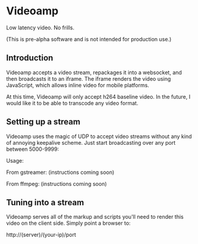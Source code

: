 Videoamp
========

Low latency video.  No frills.

(This is pre-alpha software and is not intended for production use.)

## Introduction

Videoamp accepts a video stream, repackages it into a websocket, and then broadcasts it to an iframe.  The iframe renders the video using JavaScript, which allows inline video for mobile platforms.

At this time, Videoamp will only accept h264 baseline video.  In the future, I would like it to be able to transcode any video format.

## Setting up a stream

Videoamp uses the magic of UDP to accept video streams without any kind of annoying keepalive scheme.  Just start broadcasting over any port between 5000-9999:

Usage:

From gstreamer:
(instructions coming soon)

From ffmpeg:
(instructions coming soon)


## Tuning into a stream

Videoamp serves all of the markup and scripts you'll need to render this video on the client side.  Simply point a browser to:

http://(server)/(your-ip)/port


